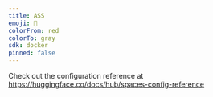 ```yaml
---
title: ASS
emoji: 🏃
colorFrom: red
colorTo: gray
sdk: docker
pinned: false
---
```


Check out the configuration reference at https://huggingface.co/docs/hub/spaces-config-reference
